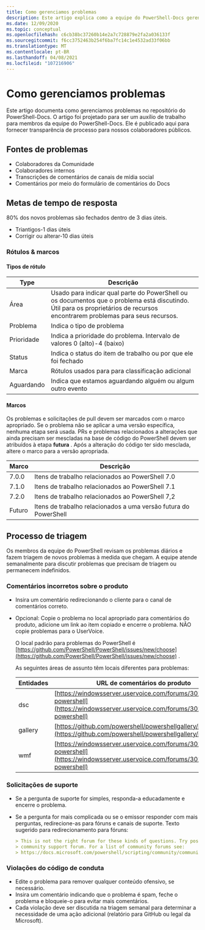 ```yaml
---
title: Como gerenciamos problemas
description: Este artigo explica como a equipe do PowerShell-Docs gerencia problemas.
ms.date: 12/09/2020
ms.topic: conceptual
ms.openlocfilehash: c6cb38bc37260b14e2a7c728879e2fa2a036133f
ms.sourcegitcommit: f6cc3752463b254f6ba7fc14c1e4532ad33f06bb
ms.translationtype: MT
ms.contentlocale: pt-BR
ms.lasthandoff: 04/08/2021
ms.locfileid: "107216906"
---
```

# <a name="how-we-manage-issues"></a>Como gerenciamos problemas

Este artigo documenta como gerenciamos problemas no repositório do PowerShell-Docs. O artigo foi projetado para ser um auxílio de trabalho para membros da equipe do PowerShell-Docs. Ele é publicado aqui para fornecer transparência de processo para nossos colaboradores públicos.

## <a name="sources-of-issues"></a>Fontes de problemas

- Colaboradores da Comunidade
- Colaboradores internos
- Transcrições de comentários de canais de mídia social
- Comentários por meio do formulário de comentários do Docs

## <a name="response-time-targets"></a>Metas de tempo de resposta

80% dos novos problemas são fechados dentro de 3 dias úteis.

- Triantigos-1 dias úteis
- Corrigir ou alterar-10 dias úteis

### <a name="labeling--milestones"></a>Rótulos & marcos

#### <a name="label-types"></a>Tipos de rótulo

|   Type   | Descrição                                                         |
| -------- | ------------------------------------------------------------------- |
| Área     | Usado para indicar qual parte do PowerShell ou os documentos que o problema está discutindo.<br>Útil para os proprietários de recursos encontrarem problemas para seus recursos. |
| Problema    | Indica o tipo de problema                                         |
| Prioridade | Indica a prioridade do problema. Intervalo de valores 0 (alto)-4 (baixo)  |
| Status   | Indica o status do item de trabalho ou por que ele foi fechado          |
| Marca      | Rótulos usados para para classificação adicional                        |
| Aguardando  | Indica que estamos aguardando alguém ou algum outro evento         |

#### <a name="milestones"></a>Marcos

Os problemas e solicitações de pull devem ser marcados com o marco apropriado. Se o problema não se aplicar a uma versão específica, nenhuma etapa será usada. PRs e problemas relacionados a alterações que ainda precisam ser mescladas na base de código do PowerShell devem ser atribuídos à etapa **futura** . Após a alteração do código ter sido mesclada, altere o marco para a versão apropriada.

|    Marco     |                    Descrição                     |
| ---------------- | -------------------------------------------------- |
| 7.0.0            | Itens de trabalho relacionados ao PowerShell 7.0               |
| 7.1.0            | Itens de trabalho relacionados ao PowerShell 7.1               |
| 7.2.0            | Itens de trabalho relacionados ao PowerShell 7,2               |
| Futuro           | Itens de trabalho relacionados a uma versão futura do PowerShell          |

## <a name="triage-process"></a>Processo de triagem

Os membros da equipe do PowerShell revisam os problemas diários e fazem triagem de novos problemas à medida que chegam. A equipe atende semanalmente para discutir problemas que precisam de triagem ou permanecem indefinidos.

### <a name="misplaced-product-feedback"></a>Comentários incorretos sobre o produto

- Insira um comentário redirecionando o cliente para o canal de comentários correto.
- Opcional: Copie o problema no local apropriado para comentários do produto, adicione um link ao item copiado e encerre o problema. NÃO copie problemas para o UserVoice.

  O local padrão para problemas do PowerShell é [https://github.com/PowerShell/PowerShell/issues/new/choose](https://github.com/PowerShell/PowerShell/issues/new/choose) .

  As seguintes áreas de assunto têm locais diferentes para problemas:

  | Entidades |                                                     URL de comentários do produto                                                     |
  | -------- | ---------------------------------------------------------------------------------------------------------------------------- |
  | dsc      | [https://windowsserver.uservoice.com/forums/301869-powershell](https://windowsserver.uservoice.com/forums/301869-powershell) |
  | gallery  | [https://github.com/powershell/powershellgallery/issues/new](https://github.com/powershell/powershellgallery/issues/new)     |
  | wmf      | [https://windowsserver.uservoice.com/forums/301869-powershell](https://windowsserver.uservoice.com/forums/301869-powershell) |

### <a name="support-requests"></a>Solicitações de suporte

- Se a pergunta de suporte for simples, responda-a educadamente e encerre o problema.
- Se a pergunta for mais complicada ou se o emissor responder com mais perguntas, redirecione-as para fóruns e canais de suporte. Texto sugerido para redirecionamento para fóruns:

  ```Markdown
  > This is not the right forum for these kinds of questions. Try posting your question in a
  > community support forum. For a list of community forums see:
  > https://docs.microsoft.com/powershell/scripting/community/community-support
  ```

### <a name="code-of-conduct-violations"></a>Violações do código de conduta

- Edite o problema para remover qualquer conteúdo ofensivo, se necessário.
- Insira um comentário indicando que o problema é spam, feche o problema e bloqueie-o para evitar mais comentários.
- Cada violação deve ser discutida na triagem semanal para determinar a necessidade de uma ação adicional (relatório para GitHub ou legal da Microsoft).
